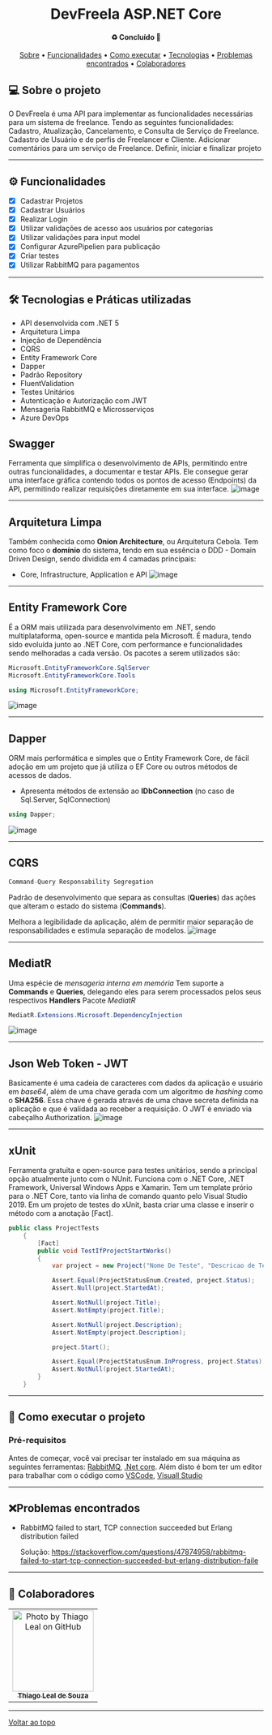 <h1 align="center">
  DevFreela ASP.NET Core
</h1>

<h4 align="center">
	♻️ Concluído 🚀
</h4>

<p align="center">
 <a href="#-sobre-o-projeto">Sobre</a> •
 <a href="#-funcionalidades">Funcionalidades</a> •
 <a href="#-como-executar-o-projeto">Como executar</a> •
 <a href="#-tecnologias">Tecnologias</a> •
 <a href="#-problemas-encontrados">Problemas encontrados</a> •
 <a href="#-colaboradores">Colaboradores</a>
</p>

## 💻 Sobre o projeto
O DevFreela é uma API para implementar as funcionalidades necessárias para um sistema de freelance. Tendo as seguintes funcionalidades: Cadastro, Atualização, Cancelamento, e 
Consulta de Serviço de Freelance. Cadastro de Usuário e de perfis de Freelancer e 
Cliente. Adicionar comentários para um serviço de Freelance. Definir, iniciar e finalizar projeto

---

## ⚙️ Funcionalidades
- [X] Cadastrar Projetos
- [X] Cadastrar Usuários
- [X] Realizar Login
- [X] Utilizar validações de acesso aos usuários por categorias
- [X] Utilizar validações para input model
- [X] Configurar AzurePipelien para publicação
- [X] Criar testes
- [X] Utilizar RabbitMQ para pagamentos

---

## 🛠 Tecnologias e Práticas utilizadas

- API desenvolvida com .NET 5
- Arquitetura Limpa
- Injeção de Dependência
- CQRS
- Entity Framework Core
- Dapper
- Padrão Repository
- FluentValidation
- Testes Unitários
- Autenticação e Autorização com JWT
- Mensageria RabbitMQ e Microsserviços
- Azure DevOps
## Swagger

Ferramenta que simplifica o desenvolvimento de APIs, permitindo entre outras funcionalidades, a documentar e testar APIs. Ele consegue gerar uma interface gráfica contendo todos os pontos de acesso (Endpoints) da API, permitindo realizar requisições diretamente em sua interface.
![image](https://user-images.githubusercontent.com/76961685/128607463-b449e0ca-1b39-4cce-9b8e-38fb1fa469e2.png)

---
## Arquitetura Limpa

Também conhecida como **Onion Architecture**, ou Arquitetura Cebola.
Tem como foco o **domínio** do sistema, tendo em sua essência o DDD - Domain Driven Design, sendo dividida em 4 camadas principais:

- Core, Infrastructure, Application e API
![image](https://user-images.githubusercontent.com/76961685/128607691-bbeeb09f-aeaf-4baa-8019-fcd73942ca5a.png)

---

## Entity Framework Core

É a ORM mais utilizada para desenvolvimento em .NET, sendo multiplataforma, open-source e mantida pela Microsoft. É madura, tendo sido evoluída junto ao .NET Core, com performance e funcionalidades sendo melhoradas a cada versão.
Os pacotes a serem utilizados são:

~~~ csharp
Microsoft.EntityFrameworkCore.SqlServer
Microsoft.EntityFrameworkCore.Tools

using Microsoft.EntityFrameworkCore;
~~~
![image](https://user-images.githubusercontent.com/76961685/128608246-d12db8a9-384f-4768-baba-f33989824431.png)

---

## Dapper

ORM mais performática e simples que o Entity Framework Core, de fácil adoção em um projeto que já utiliza o EF Core ou outros métodos de acessos de dados.

- Apresenta métodos de extensão ao **IDbConnection** (no caso de Sql.Server, SqlConnection)

~~~ csharp
using Dapper;
~~~
![image](https://user-images.githubusercontent.com/76961685/128608179-b25a1d15-a999-4312-bc26-fd60d3cd110a.png)

--- 

## CQRS

~~~ csharp
Command-Query Responsability Segregation
~~~
Padrão de desenvolvimento que separa as consultas (**Queries**) das ações que alteram o estado do sistema (**Commands**).

Melhora a legibilidade da aplicação, além de permitir maior separação de responsabilidades e estimula separação de modelos.
![image](https://user-images.githubusercontent.com/76961685/128608304-837169e1-c5de-4d4e-b518-d18860fc2429.png)

---

## MediatR

Uma espécie de *mensageria interna em memória*
Tem suporte a **Commands** e **Queries**, delegando eles para serem processados pelos seus respectivos **Handlers**
Pacote *MediatR*
~~~ csharp
MediatR.Extensions.Microsoft.DependencyInjection
~~~
![image](https://user-images.githubusercontent.com/76961685/128608476-44424e3c-f0bc-49a5-999a-5e9867fbdd35.png)

---

## Json Web Token - JWT

Basicamente é uma cadeia de caracteres com dados da aplicação e usuário em *base64*, além de uma chave gerada com um algoritmo de *hashing* como o **SHA256**.
Essa chave é gerada através de uma chave secreta definida na aplicação e que é validada ao receber a requisição.
O JWT é enviado via cabeçalho Authorization.
![image](https://user-images.githubusercontent.com/76961685/128608610-bafab7cf-0145-49bc-99d0-e5e0b49e9d8a.png)

---

## xUnit

Ferramenta gratuita e open-source para testes unitários, sendo a principal opção atualmente junto com o NUnit.
Funciona com o .NET Core, .NET Framework, Universal Windows Apps e Xamarin.
Tem um template prório para o .NET Core, tanto via linha de comando quanto pelo Visual Studio 2019.
Em um projeto de testes do xUnit, basta criar uma classe e inserir o método com a anotação [Fact].

~~~ csharp
public class ProjectTests
    {
        [Fact]
        public void TestIfProjectStartWorks()
        {
            var project = new Project("Nome De Teste", "Descricao de Teste", 1, 2, 10000);

            Assert.Equal(ProjectStatusEnum.Created, project.Status);
            Assert.Null(project.StartedAt);

            Assert.NotNull(project.Title);
            Assert.NotEmpty(project.Title);

            Assert.NotNull(project.Description);
            Assert.NotEmpty(project.Description);

            project.Start();

            Assert.Equal(ProjectStatusEnum.InProgress, project.Status);
            Assert.NotNull(project.StartedAt);
        }
    }
~~~
---
## 🚀 Como executar o projeto

### Pré-requisitos

Antes de começar, você vai precisar ter instalado em sua máquina as seguintes ferramentas:
[RabbitMQ](https://www.rabbitmq.com/), [.Net core](https://dotnet.microsoft.com/en-us/download/dotnet/5.0).
Além disto é bom ter um editor para trabalhar com o código como [VSCode](https://code.visualstudio.com/), [Visuall Studio](https://visualstudio.microsoft.com/pt-br/downloads/)


---

## ❌Problemas encontrados
- RabbitMQ failed to start, TCP connection succeeded but Erlang distribution failed

  Solução: https://stackoverflow.com/questions/47874958/rabbitmq-failed-to-start-tcp-connection-succeeded-but-erlang-distribution-faile

---

## 🤝 Colaboradores

<table>
  <tr>
    <td align="center">
      <a href="#">
        <img src="https://avatars.githubusercontent.com/u/84478212?s=400&u=b003ad011d6337bf4a03b4aadde3d905bca5c9b8&v=4" width="160px;" alt="Photo by Thiago Leal on GitHub"/><br>
        <sub>
          <b>Thiago Leal de Souza</b>
        </sub>
      </a>
    </all>
  </tr>
</table>

---

<a href="#top">Voltar ao topo</a>
